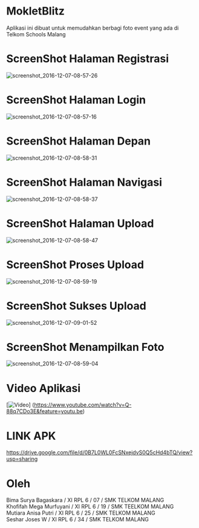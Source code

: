 # MokletBlitz

Aplikasi ini dibuat untuk memudahkan berbagi foto event yang ada di Telkom Schools Malang

# ScreenShot Halaman Registrasi
![screenshot_2016-12-07-08-57-26](https://cloud.githubusercontent.com/assets/21971567/20970701/55c3b340-bcc1-11e6-91b3-4771725c8d9f.png)
# ScreenShot Halaman Login
![screenshot_2016-12-07-08-57-16](https://cloud.githubusercontent.com/assets/21971567/20970702/58737ae4-bcc1-11e6-917d-28954ff04b58.png)
# ScreenShot Halaman Depan
![screenshot_2016-12-07-08-58-31](https://cloud.githubusercontent.com/assets/21971567/20970714/60b1a082-bcc1-11e6-9961-54db02e0f16d.png)
# ScreenShot Halaman Navigasi
![screenshot_2016-12-07-08-58-37](https://cloud.githubusercontent.com/assets/21971567/20970721/63241304-bcc1-11e6-8265-019cef0f5ed0.png)
# ScreenShot Halaman Upload
![screenshot_2016-12-07-08-58-47](https://cloud.githubusercontent.com/assets/21971567/20970726/682c951a-bcc1-11e6-8cc0-32418d83a7ad.png)
# ScreenShot Proses Upload
![screenshot_2016-12-07-08-59-19](https://cloud.githubusercontent.com/assets/21971567/20970742/74228d02-bcc1-11e6-83b8-c93c2029dbe0.png)
# ScreenShot Sukses Upload
![screenshot_2016-12-07-09-01-52](https://cloud.githubusercontent.com/assets/21971567/20970743/75f103ca-bcc1-11e6-8b31-ea94a3de5699.png)
# ScreenShot Menampilkan Foto
![screenshot_2016-12-07-08-59-04](https://cloud.githubusercontent.com/assets/21971567/20970737/72c86224-bcc1-11e6-8e57-5c0384485060.png)

# Video Aplikasi
[![Video](https://img.youtube.com/vi/Q-88q7CDo3E/0.jpg)]
(https://www.youtube.com/watch?v=Q-88q7CDo3E&feature=youtu.be)

# LINK APK
https://drive.google.com/file/d/0B7L0WL0FcSNxejdvS0Q5cHd4bTQ/view?usp=sharing

# Oleh 
Bima Surya Bagaskara / XI RPL 6 / 07 / SMK TELKOM MALANG<br>
Khofifah Mega Murfuyani / XI RPL 6 / 19 / SMK TEELKOM MALANG<br>
Mutiara Anisa Putri / XI RPL 6 / 25 / SMK TELKOM MALANG<br>
Seshar Joses W / XI RPL 6 / 34 / SMK TELKOM MALANG<br>
